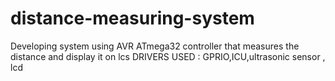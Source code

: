 # distance-measuring-system
Developing system using AVR ATmega32 controller that measures the distance and display it on lcs
DRIVERS USED : GPRIO,ICU,ultrasonic sensor , lcd
